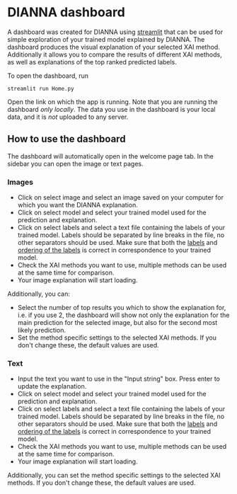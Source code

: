 # DIANNA dashboard


A dashboard was created for DIANNA using [streamlit](https://streamlit.io/) that can be used for simple exploration of your trained model explained by DIANNA. The dashboard produces the visual explanation of your selected XAI method. Additionally it allows you to compare the results of different XAI methods, as well as explanations of the top ranked predicted labels.

To open the dashboard, run

```console
streamlit run Home.py
```

Open the link on which the app is running. Note that you are running the dashboard *only locally*. The data you use in the dashboard is your local data, and it is *not* uploaded to any server.


## How to use the dashboard

The dashboard will automatically open in the welcome page tab. In the sidebar you can open the image or text pages.

### Images

- Click on select image and select an image saved on your computer for which you want the DIANNA explanation.
- Click on select model and select your trained model used for the prediction and explanation.
- Click on select labels and select a text file containing the labels of your trained model. Labels should be separated by line breaks in the file, no other separators should be used. Make sure that both the <ins>labels</ins> and <ins>ordering of the labels</ins> is correct in correspondence to your trained model.
- Check the XAI methods you want to use, multiple methods can be used at the same time for comparison.
- Your image explanation will start loading.

Additionally, you can:
- Select the number of top results you which to show the explanation for, i.e. if you use 2, the dashboard will show not only the explanation for the main prediction for the selected image, but also for the second most likely prediction.
- Set the method specific settings to the selected XAI methods. If you don't change these, the default values are used.

### Text

- Input the text you want to use in the "Input string" box. Press enter to update the explanation.
- Click on select model and select your trained model used for the prediction and explanation.
- Click on select labels and select a text file containing the labels of your trained model. Labels should be separated by line breaks in the file, no other separators should be used. Make sure that both the <ins>labels</ins> and <ins>ordering of the labels</ins> is correct in correspondence to your trained model.
- Check the XAI methods you want to use, multiple methods can be used at the same time for comparison.
- Your image explanation will start loading.

Additionally, you can set the method specific settings to the selected XAI methods. If you don't change these, the default values are used.
